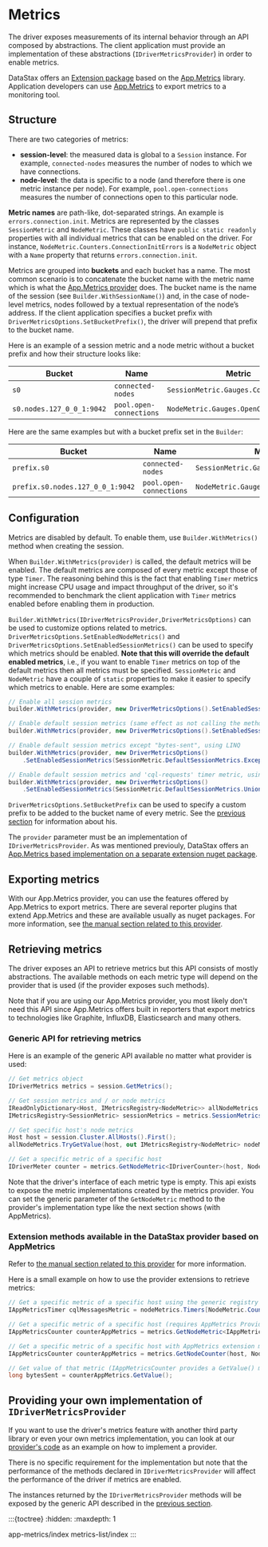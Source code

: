 # Metrics

The driver exposes measurements of its internal behavior through an API composed by abstractions. The client application must provide an implementation of these abstractions (`IDriverMetricsProvider`) in order to enable metrics.

DataStax offers an [Extension package] based on the [App.Metrics] library. Application developers can use [App.Metrics] to export metrics to a monitoring tool.

## Structure

There are two categories of metrics:

- **session-level**: the measured data is global to a `Session` instance. For example, `connected-nodes` measures the number of nodes to which we have connections.
- **node-level**: the data is specific to a node (and therefore there is one metric instance per node). For example, `pool.open-connections` measures the number of connections open to this particular node.

**Metric names** are path-like, dot-separated strings. An example is `errors.connection.init`. Metrics are represented by the classes `SessionMetric` and `NodeMetric`. These classes have `public static readonly` properties with all individual metrics that can be enabled on the driver. For instance, `NodeMetric.Counters.ConnectionInitErrors` is a `NodeMetric` object with a `Name` property that returns `errors.connection.init`.

Metrics are grouped into **buckets** and each bucket has a name. The most common scenario is to concatenate the bucket name with the metric name which is what the [App.Metrics provider] does. The bucket name is the name of the session (see `Builder.WithSessionName()`) and, in the case of node-level metrics, nodes followed by a textual representation of the node’s address. If the client application specifies a bucket prefix with `DriverMetricsOptions.SetBucketPrefix()`, the driver will prepend that prefix to the bucket name.

Here is an example of a session metric and a node metric without a bucket prefix and how their structure looks like:

| Bucket                            | Name                    | Metric                                 |
|-----------------------------------|-------------------------|----------------------------------------|
| `s0`                              | `connected-nodes`       | `SessionMetric.Gauges.ConnectedNodes`  |
| `s0.nodes.127_0_0_1:9042`         | `pool.open-connections` | `NodeMetric.Gauges.OpenConnections`    |

Here are the same examples but with a bucket prefix set in the `Builder`:

| Bucket                            | Name                    | Metric                                 |
|-----------------------------------|-------------------------|----------------------------------------|
| `prefix.s0`                       | `connected-nodes`       | `SessionMetric.Gauges.ConnectedNodes`  |
| `prefix.s0.nodes.127_0_0_1:9042`  | `pool.open-connections` | `NodeMetric.Gauges.OpenConnections`    |

## Configuration

Metrics are disabled by default. To enable them, use `Builder.WithMetrics()` method when creating the session.

When `Builder.WithMetrics(provider)` is called, the default metrics will be enabled. The default metrics are composed of every metric except those of type `Timer`. The reasoning behind this is the fact that enabling `Timer` metrics might increase CPU usage and impact throughput of the driver, so it's recommended to benchmark the client application with `Timer` metrics enabled before enabling them in production.

`Builder.WithMetrics(IDriverMetricsProvider,DriverMetricsOptions)` can be used to customize options related to metrics. `DriverMetricsOptions.SetEnabledNodeMetrics()` and `DriverMetricsOptions.SetEnabledSessionMetrics()` can be used to specify which metrics should be enabled. **Note that this will override the default enabled metrics**, i.e., if you want to enable `Timer` metrics on top of the default metrics then all metrics must be specified. `SessionMetric` and `NodeMetric` have a couple of `static` properties to make it easier to specify which metrics to enable. Here are some examples:

```csharp
// Enable all session metrics
builder.WithMetrics(provider, new DriverMetricsOptions().SetEnabledSessionMetrics(SessionMetric.AllSessionMetrics));

// Enable default session metrics (same effect as not calling the method at all)
builder.WithMetrics(provider, new DriverMetricsOptions().SetEnabledSessionMetrics(SessionMetric.DefaultSessionMetrics));

// Enable default session metrics except "bytes-sent", using LINQ
builder.WithMetrics(provider, new DriverMetricsOptions()
    .SetEnabledSessionMetrics(SessionMetric.DefaultSessionMetrics.Except(new [] { SessionMetric.Meters.BytesSent })));

// Enable default session metrics and 'cql-requests' timer metric, using LINQ
builder.WithMetrics(provider, new DriverMetricsOptions()
    .SetEnabledSessionMetrics(SessionMetric.DefaultSessionMetrics.Union(new [] { SessionMetric.Timers.CqlRequests })));
```

`DriverMetricsOptions.SetBucketPrefix` can be used to specify a custom prefix to be added to the bucket name of every metric. See the [previous section](#structure) for information about his.

The `provider` parameter must be an implementation of `IDriverMetricsProvider`. As was mentioned previouly, DataStax offers an [App.Metrics based implementation on a separate extension nuget package].

## Exporting metrics

With our App.Metrics provider, you can use the features offered by App.Metrics to export metrics. There are several reporter plugins that extend App.Metrics and these are available usually as nuget packages. For more information, see [the manual section related to this provider].

## Retrieving metrics

The driver exposes an API to retrieve metrics but this API consists of mostly abstractions. The available methods on each metric type will depend on the provider that is used (if the provider exposes such methods).

Note that if you are using our App.Metrics provider, you most likely don't need this API since App.Metrics offers built in reporters that export metrics to technologies like Graphite, InfluxDB, Elasticsearch and many others.

### Generic API for retrieving metrics

Here is an example of the generic API available no matter what provider is used:

```csharp
// Get metrics object
IDriverMetrics metrics = session.GetMetrics();

// Get session metrics and / or node metrics
IReadOnlyDictionary<Host, IMetricsRegistry<NodeMetric>> allNodeMetrics = metrics.NodeMetrics;
IMetricsRegistry<SessionMetric> sessionMetrics = metrics.SessionMetrics;

// Get specific host's node metrics
Host host = session.Cluster.AllHosts().First();
allNodeMetrics.TryGetValue(host, out IMetricsRegistry<NodeMetric> nodeMetrics);

// Get a specific metric of a specific host
IDriverMeter counter = metrics.GetNodeMetric<IDriverCounter>(host, NodeMetric.Counters.Errors);
```

Note that the driver's interface of each metric type is empty. This api exists to expose the metric implementations created by the metrics provider. You can set the generic parameter of the `GetNodeMetric` method to the provider's implementation type like the next section shows (with AppMetrics).

### Extension methods available in the DataStax provider based on AppMetrics

Refer to [the manual section related to this provider] for more information.

Here is a small example on how to use the provider extensions to retrieve metrics:

```csharp
// Get a specific metric of a specific host using the generic registry and converting it to the provider's type
IAppMetricsTimer cqlMessagesMetric = nodeMetrics.Timers[NodeMetric.Counters.Errors].ToAppMetricsTimer();

// Get a specific metric of a specific host (requires AppMetrics Provider)
IAppMetricsCounter counterAppMetrics = metrics.GetNodeMetric<IAppMetricsCounter>(host, NodeMetric.Counters.Errors);

// Get a specific metric of a specific host with AppMetrics extension method
IAppMetricsCounter counterAppMetrics = metrics.GetNodeCounter(host, NodeMetric.Counters.Errors);

// Get value of that metric (IAppMetricsCounter provides a GetValue() method)
long bytesSent = counterAppMetrics.GetValue();
```

## Providing your own implementation of `IDriverMetricsProvider`

If you want to use the driver's metrics feature with another third party library or even your own metrics implementation, you can look at our [provider's code] as an example on how to implement a provider.

There is no specific requirement for the implementation but note that the performance of the methods declared in `IDriverMetricsProvider` will affect the performance of the driver if metrics are enabled.

The instances returned by the `IDriverMetricsProvider` methods will be exposed by the generic API described in the [previous section](#retrieving-metrics).

[App.Metrics]: https://github.com/AppMetrics/AppMetrics
[Extension package]: app-metrics/index
[App.Metrics provider]: app-metrics/index
[App.Metrics based implementation on a separate extension nuget package]: app-metrics/index
[the manual section related to this provider]: app-metrics/index
[provider's code]: https://github.com/datastax/csharp-driver/tree/master/src/Extensions/Cassandra.AppMetrics


:::{toctree}
:hidden:
:maxdepth: 1

app-metrics/index
metrics-list/index
:::
